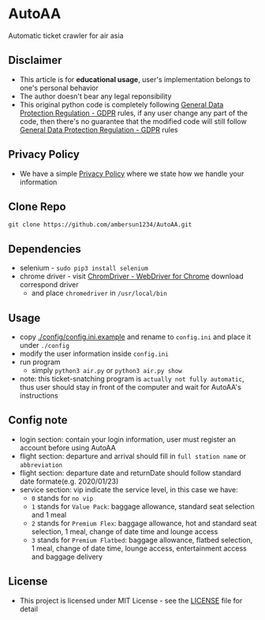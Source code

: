 # AutoAA
Automatic ticket crawler for air asia

## Disclaimer
+ This article is for **educational usage**, user's implementation belongs to one's personal behavior
+ The author doesn't bear any legal reponsibility
+ This original python code is completely following [General Data Protection Regulation - GDPR](https://gdpr-info.eu/) rules, if any user change any part of the code, then there's no guarantee that the modified code will still follow [General Data Protection Regulation - GDPR](https://gdpr-info.eu/) rules

## Privacy Policy
+ We have a simple [Privacy Policy](./policy.md) where we state how we handle your information

## Clone Repo
```=1
git clone https://github.com/ambersun1234/AutoAA.git
```

## Dependencies
+ selenium - `sudo pip3 install selenium`
+ chrome driver - visit [ChromDriver - WebDriver for Chrome](https://sites.google.com/a/chromium.org/chromedriver/downloads) download correspond driver
    + and place `chromedriver` in `/usr/local/bin`

## Usage
+ copy [./config/config.ini.example](./config/config.ini.example) and rename to `config.ini` and place it under `./config`
+ modify the user information inside `config.ini`
+ run program
    + simply `python3 air.py` or `python3 air.py show`
+ note: this ticket-snatching program is `actually not fully automatic`, thus user should stay in front of the computer and wait for AutoAA's instructions

## Config note
+ login section: contain your login information, user must register an account before using AutoAA
+ flight section: departure and arrival should fill in `full station name` or `abbreviation`
+ flight section: departure date and returnDate should follow standard date formate(e.g. 2020/01/23)
+ service section: vip indicate the service level, in this case we have:
    + `0` stands for `no vip`
    + `1` stands for `Value Pack`: baggage allowance, standard seat selection and 1 meal
    + `2` stands for `Premium Flex`: baggage allowance, hot and standard seat selection, 1 meal, change of date time and lounge access
    + `3` stands for `Premium Flatbed`: baggage allowance, flatbed selection, 1 meal, change of date time, lounge access, entertainment access and baggage delivery

## License
+ This project is licensed under MIT License - see the [LICENSE](https://github.com/ambersun1234/AutoAA/blob/master/LICENSE) file for detail
